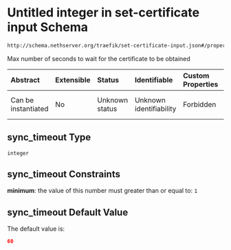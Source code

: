 # Untitled integer in set-certificate input Schema

```txt
http://schema.nethserver.org/traefik/set-certificate-input.json#/properties/sync_timeout
```

Max number of seconds to wait for the certificate to be obtained

| Abstract            | Extensible | Status         | Identifiable            | Custom Properties | Additional Properties | Access Restrictions | Defined In                                                                                |
| :------------------ | :--------- | :------------- | :---------------------- | :---------------- | :-------------------- | :------------------ | :---------------------------------------------------------------------------------------- |
| Can be instantiated | No         | Unknown status | Unknown identifiability | Forbidden         | Allowed               | none                | [set-certificate-input.json\*](traefik/set-certificate-input.json "open original schema") |

## sync\_timeout Type

`integer`

## sync\_timeout Constraints

**minimum**: the value of this number must greater than or equal to: `1`

## sync\_timeout Default Value

The default value is:

```json
60
```
